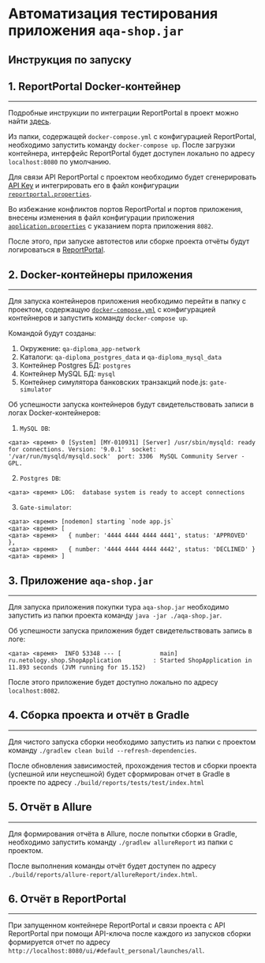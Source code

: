 # Автоматизация тестирования приложения `aqa-shop.jar`
Инструкция по запуску
---
## 1. ReportPortal Docker-контейнер

---

Подробные инструкции по интеграции ReportPortal в проект можно найти [здесь](https://github.com/nshabankin/qaa-hw-09-02/blob/main/README.md).

Из папки, содержащей `docker-compose.yml` с конфигурацией ReportPortal, необходимо запустить команду ```docker-compose up```. После загрузки контейнера, интерфейс ReportPortal будет доступен локально по адресу `localhost:8080` по умолчанию.

Для связи API ReportPortal с проектом необходимо будет сгенерировать [API Key](http://localhost:8080/ui/#userProfile/apiKeys) и интегрировать его в файл конфигурации [`reportportal.properties`](https://github.com/nshabankin/qa-diploma/blob/main/src/test/resources/reportportal.properties).

Во избежание конфликтов портов ReportPortal и портов приложения, внесены изменения в файл конфигурации приложения [`application.properties`](https://github.com/nshabankin/qa-diploma/blob/83f8f42c296b4a01a1a2cd7771faf6b2aa02946a/application.properties#L6) с указанием порта приложения `8082`.

После этого, при запуске автотестов или сборке проекта отчёты будут логироваться в [ReportPortal](http://localhost:8080/ui/#default_personal/launches/all).

## 2. Docker-контейнеры приложения

---

Для запуска контейнеров приложения необходимо перейти в папку с проектом, содержащую [`docker-compose.yml`](https://github.com/nshabankin/qa-diploma/blob/main/docker-compose.yml) с конфигурацией контейнеров и запустить команду ```docker-compose up```.

Командой будут созданы:
1. Окружение: `qa-diploma_app-network`
2. Каталоги: `qa-diploma_postgres_data` и `qa-diploma_mysql_data`
3. Контейнер Postgres БД: `postgres`
4. Контейнер MySQL БД: `mysql`
5. Контейнер симулятора банковских транзакций node.js: `gate-simulator`

Об успешности запуска контейнеров будут свидетельствовать записи в логах Docker-контейнеров:
1. `MySQL DB`: 
```
<дата> <время> 0 [System] [MY-010931] [Server] /usr/sbin/mysqld: ready for connections. Version: '9.0.1'  socket: '/var/run/mysqld/mysqld.sock'  port: 3306  MySQL Community Server - GPL.
```

2. `Postgres DB`: 
```
<дата> <время> LOG:  database system is ready to accept connections
```
3. `Gate-simulator`:
```
<дата> <время> [nodemon] starting `node app.js`
<дата> <время> [
<дата> <время>   { number: '4444 4444 4444 4441', status: 'APPROVED' },
<дата> <время>   { number: '4444 4444 4444 4442', status: 'DECLINED' }
<дата> <время> ] 
```

## 3. Приложение `aqa-shop.jar`

---

Для запуска приложения покупки тура `aqa-shop.jar` необходимо запустить из папки проекта команду ```java -jar ./aqa-shop.jar```.

Об успешности запуска приложения будет свидетельствовать запись в логе:
```
<дата> <время>  INFO 53348 --- [           main] ru.netology.shop.ShopApplication         : Started ShopApplication in 11.893 seconds (JVM running for 15.152)
```

После этого приложение будет доступно локально по адресу `localhost:8082`.

## 4. Сборка проекта и отчёт в Gradle

---

Для чистого запуска сборки необходимо запустить из папки с проектом команду ```./gradlew clean build --refresh-dependencies```.

После обновления зависимостей, прохождения тестов и сборки проекта (успешной или неуспешной) будет сформирован отчет в Gradle в проекте по адресу `./build/reports/tests/test/index.html`

## 5. Отчёт в Allure

---

Для формирования отчёта в Allure, после попытки сборки в Gradle, необходимо запустить команду `./gradlew allureReport` из папки с проектом.

После выполнения команды отчёт будет доступен по адресу `./build/reports/allure-report/allureReport/index.html`.

## 6. Отчёт в ReportPortal

---

При запущенном контейнере ReportPortal и связи проекта с API ReportPortal при помощи API-ключа после каждого из запусков сборки формируется отчет по адресу `http://localhost:8080/ui/#default_personal/launches/all`.
